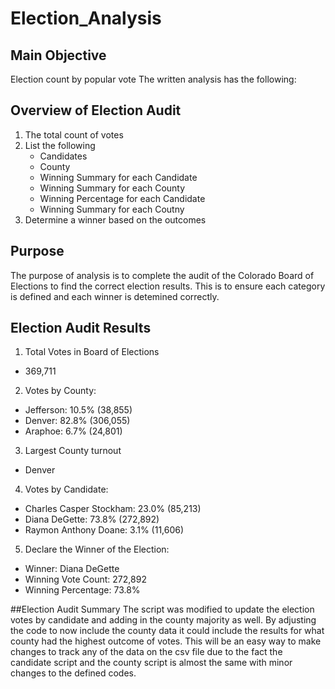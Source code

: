 # Election_Analysis
## Main Objective
Election count by popular vote
The written analysis has the following:

## Overview of Election Audit
1. The total count of votes
2. List the following
    - Candidates
    - County
    - Winning Summary for each Candidate
    - Winning Summary for each County
    - Winning Percentage for each Candidate
    - Winning Summary for each Coutny
3. Determine a winner based on the outcomes

## Purpose
The purpose of analysis is to complete the audit of the Colorado Board of Elections to find the correct election results. This is to ensure each category is defined and each winner is detemined correctly. 

## Election Audit Results
1. Total Votes in Board of Elections
- 369,711

2. Votes by County:

- Jefferson: 10.5% (38,855)
- Denver: 82.8% (306,055)
- Araphoe: 6.7% (24,801)

3. Largest County turnout 
- Denver

4. Votes by Candidate:

- Charles Casper Stockham: 23.0% (85,213)
- Diana DeGette: 73.8% (272,892)
- Raymon Anthony Doane: 3.1% (11,606)

5. Declare the Winner of the Election:

- Winner: Diana DeGette
- Winning Vote Count: 272,892
- Winning Percentage: 73.8%

##Election Audit Summary
The script was modified to update the election votes by candidate and adding in the county majority as well. By adjusting the code to 
now include the county data it could include the results for what county had the highest outcome of votes. This will be an easy way to make changes to track any of the data on the csv file due to the fact the candidate script and the county script is almost the same with
minor changes to the defined codes.
